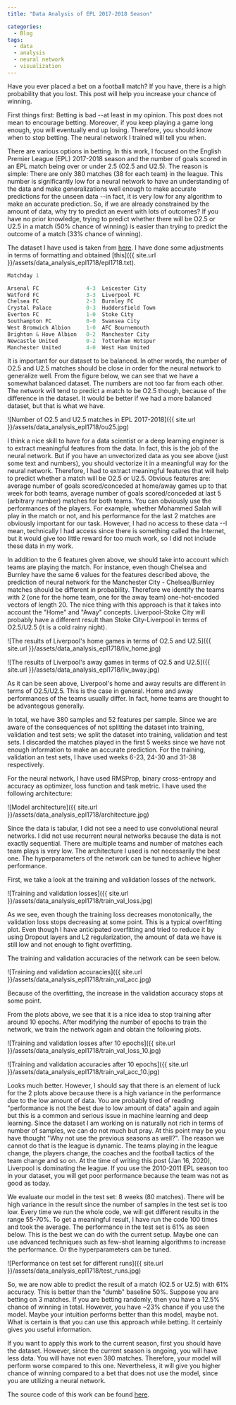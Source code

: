 ```yaml
---
title: "Data Analysis of EPL 2017-2018 Season"

categories:
  - Blog
tags:
  - data
  - analysis
  - neural network
  - visualization
---
```


Have you ever placed a bet on a football match? If you have, there is a high probability that you lost. This post will help you increase your chance of winning.

First things first: Betting is bad --at least in my opinion. This post does not mean to encourage betting. Moreover, if you keep playing a game long enough, you will eventually end up losing. Therefore, you should know when to stop betting. The neural network I trained will tell you when.

There are various options in betting. In this work, I focused on the English Premier League (EPL) 2017-2018 season and the number of goals scored in an EPL match being over or under 2.5 (O2.5 and U2.5). The reason is simple: There are only 380 matches (38 for each team) in the league. This number is significantly low for a neural network to have an understanding of the data and make generalizations well enough to make accurate predictions for the unseen data --in fact, it is very low for any algorithm to make an accurate prediction. So, if we are already constrained by the amount of data, why try to predict an event with lots of outcomes? If you have no prior knowledge, trying to predict whether there will be O2.5 or U2.5 in a match (50% chance of winning) is easier than trying to predict the outcome of a match (33% chance of winning).

The dataset I have used is taken from <a href="https://github.com/openfootball/england/tree/master/2017-18">here</a>. I have done some adjustments in terms of formatting and obtained [this]({{ site.url }}/assets/data_analysis_epl1718/epl1718.txt).

```python
Matchday 1

Arsenal FC               4-3  Leicester City
Watford FC               3-3  Liverpool FC
Chelsea FC               2-3  Burnley FC
Crystal Palace           0-3  Huddersfield Town
Everton FC               1-0  Stoke City
Southampton FC           0-0  Swansea City
West Bromwich Albion     1-0  AFC Bournemouth
Brighton & Hove Albion   0-2  Manchester City
Newcastle United         0-2  Tottenham Hotspur
Manchester United        4-0  West Ham United
```

It is important for our dataset to be balanced. In other words, the number of O2.5 and U2.5 matches should be close in order for the neural network to generalize well. From the figure below, we can see that we have a somewhat balanced dataset. The numbers are not too far from each other. The network will tend to predict a match to be O2.5 though, because of the difference in the dataset. It would be better if we had a more balanced dataset, but that is what we have.

![Number of O2.5 and U2.5 matches in EPL 2017-2018]({{ site.url }}/assets/data_analysis_epl1718/ou25.jpg)

I think a nice skill to have for a data scientist or a deep learning engineer is to extract meaningful features from the data. In fact, this is the job of the neural network. But if you have an unvectorized data as you see above (just some text and numbers), you should vectorize it in a meaningful way for the neural network. Therefore, I had to extract meaningful features that will help to predict whether a match will be O2.5 or U2.5. Obvious features are: average number of goals scored/conceded at home/away games up to that week for both teams, average number of goals scored/conceded at last 5 (arbitrary number) matches for both teams. You can obviously use the performances of the players. For example, whether Mohammed Salah will play in the match or not, and his performance for the last 2 matches are obviously important for our task. However, I had no access to these data --I mean, technically I had  access since there is something called the Internet, but it would give too little reward for too much work, so I did not include these data in my work.

In addition to the 6 features given above, we should take into account which teams are playing the match. For instance, even though Chelsea and Burnley have the same 6 values for the features described above, the prediction of neural network for the Manchester City - Chelsea/Burnley matches should be different in probability. Therefore we identify the teams with 2 (one for the home team, one for the away team) one-hot-encoded vectors of length 20. The nice thing with this approach is that it takes into account the "Home" and "Away" concepts. Liverpool-Stoke City will probably have a different result than Stoke City-Liverpool in terms of O2.5/U2.5 (it is a cold rainy night).

![The results of Liverpool's home games in terms of O2.5 and U2.5]({{ site.url }}/assets/data_analysis_epl1718/liv_home.jpg)

![The results of Liverpool's away games in terms of O2.5 and U2.5]({{ site.url }}/assets/data_analysis_epl1718/liv_away.jpg)

As it can be seen above, Liverpool's home and away results are different in terms of O2.5/U2.5. This is the case in general. Home and away performances of the teams usually differ. In fact, home teams are thought to be advantegous generally.

In total, we have 380 samples and 52 features per sample. Since we are aware of the consequences of not splitting the dataset into training, validation and test sets; we split the dataset into training, validation and test sets. I discarded the matches played in the first 5 weeks since we have not enough information to make an accurate prediction. For the training, validation an test sets, I have used weeks 6-23, 24-30 and 31-38 respectively.

For the neural network, I have used RMSProp, binary cross-entropy and accuracy as optimizer, loss function and task metric. I have used the following architecture:

![Model architecture]({{ site.url }}/assets/data_analysis_epl1718/architecture.jpg)

Since the data is tabular, I did not see a need to use convolutional neural networks. I did not use recurrent neural networks because the data is not exactly sequential. There are multiple teams and number of matches each team plays is very low. The architecture I used is not necessarily the best one. The hyperparameters of the network can be tuned to achieve higher performance.

First, we take a look at the training and validation losses of the network.

![Training and validation losses]({{ site.url }}/assets/data_analysis_epl1718/train_val_loss.jpg)

As we see, even though the training loss decreases monotonically, the validation loss stops decreasing at some point. This is a typical overfitting plot. Even though I have anticipated overfitting and tried to reduce it by using Dropout layers and L2 regularization, the amount of data we have is still low and not enough to fight overfitting.

The training and validation accuracies of the network can be seen below.

![Training and validation accuracies]({{ site.url }}/assets/data_analysis_epl1718/train_val_acc.jpg)

Because of the overfitting, the increase in the validation accuracy stops at some point.

From the plots above, we see that it is a nice idea to stop training after around 10 epochs. After modifying the number of epochs to train the network, we train the network again and obtain the following plots.

![Training and validation losses after 10 epochs]({{ site.url }}/assets/data_analysis_epl1718/train_val_loss_10.jpg)

![Training and validation accuracies after 10 epochs]({{ site.url }}/assets/data_analysis_epl1718/train_val_acc_10.jpg)

Looks much better. However, I should say that there is an element of luck for the 2 plots above because there is a high variance in the performance due to the low amount of data. You are probably tired of reading "performance is not the best due to low amount of data" again and again but this is a common and serious issue in machine learning and deep learning. Since the dataset I am working on is naturally not rich in terms of number of samples, we can do not much but pray. At this point may be you have thought "Why not use the previous seasons as well?". The reason we cannot do that is the league is dynamic. The teams playing in the league change, the players change, the coaches and the football tactics of the team change and so on. At the time of writing this post (Jan 16, 2020), Liverpool is dominating the league. If you use the 2010-2011 EPL season too in your dataset, you will get poor performance because the team was not as good as today.

We evaluate our model in the test set: 8 weeks (80 matches). There will be high variance in the result since the number of samples in the test set is too low. Every time we run the whole code, we will get different results in the range 55-70%. To get a meaningful result, I have run the code 100 times and took the average. The performance in the test set is 61% as seen below. This is the best we can do with the current setup. Maybe one can use advanced techniques such as few-shot learning algorithms to increase the performance. Or the hyperparameters can be tuned.

![Performance on test set for different runs]({{ site.url }}/assets/data_analysis_epl1718/test_runs.jpg)

So, we are now able to predict the result of a match (O2.5 or U2.5) with 61% accuracy. This is better than the "dumb" baseline 50%. Suppose you are betting on 3 matches. If you are betting randomly, then you have a 12.5% chance of winning in total. However, you have ~23% chance if you use the model. Maybe your intuition performs better than this model, maybe not. What is certain is that you can use this approach while betting. It certainly gives you useful information.

If you want to apply this work to the current season, first you should have the dataset. However, since the current season is ongoing, you will have less data. You will have not even 380 matches. Therefore, your model will perform worse compared to this one. Nevertheless, it will give you higher chance of winning compared to a bet that does not use the model, since you are utilizing a neural network.

The source code of this work can be found <a href="https://github.com/alperengormez/data-analysis-epl1718">here</a>.
